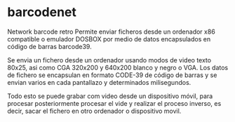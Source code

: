 # barcodenet
Network barcode retro
Permite enviar ficheros desde un ordenador x86 compatible o emulador DOSBOX por medio de datos encapsulados en código de barras barcode39.

Se envia un fichero desde un ordenador usando modos de video texto 80x25, asi como CGA 320x200 y 640x200 blanco y negro o VGA.
Los datos de fichero se encapsulan en formato CODE-39 de código de barras y se envian varios en cada pantallazo y determinados milisegundos.

Todo esto se puede grabar com video desde un dispositivo móvil, para procesar posteriormente procesar el vide y realizar el proceso inverso, es decir, sacar el fichero en otro ordenador o dispositivo movil.
